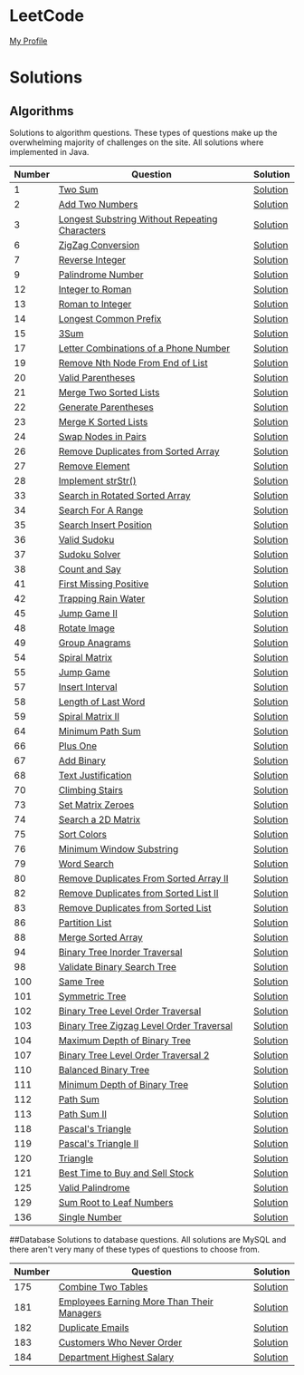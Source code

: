 # LeetCode
[My Profile](https://leetcode.com/jsbradley523/)

# Solutions

## Algorithms
Solutions to algorithm questions. These types of questions make up the overwhelming majority of challenges on the site. All solutions where implemented in Java.

| Number | Question | Solution |
|--------|----------|----------|
| 1 | [Two Sum](https://leetcode.com/problems/two-sum/) | [Solution](./src/main/java/jamison/bradley/leet/code/questions/algorithms/TwoSum.java) |
| 2 | [Add Two Numbers](https://leetcode.com/problems/add-two-numbers/) | [Solution](./src/main/java/jamison/bradley/leet/code/questions/algorithms/AddTwoNumbers.java) |
| 3 | [Longest Substring Without Repeating Characters](https://leetcode.com/problems/longest-substring-without-repeating-characters/) | [Solution](./src/main/java/jamison/bradley/leet/code/questions/algorithms/LongestSubstringWithoutRepeatingCharacters.java) |
| 6 | [ZigZag Conversion](https://leetcode.com/problems/zigzag-conversion/) | [Solution](./src/main/java/jamison/bradley/leet/code/questions/algorithms/ZigZagConversion.java) |
| 7 | [Reverse Integer](https://leetcode.com/problems/reverse-integer/) | [Solution](./src/main/java/jamison/bradley/leet/code/questions/algorithms/ReverseInteger.java) |
| 9 | [Palindrome Number](https://leetcode.com/problems/palindrome-number/) | [Solution](./src/main/java/jamison/bradley/leet/code/questions/algorithms/PalindromeNumber.java) |
| 12 | [Integer to Roman](https://leetcode.com/problems/integer-to-roman/) | [Solution](./src/main/java/jamison/bradley/leet/code/questions/algorithms/IntegerToRoman.java) |
| 13 | [Roman to Integer](https://leetcode.com/problems/roman-to-integer/) | [Solution](./src/main/java/jamison/bradley/leet/code/questions/algorithms/RomanToInteger.java) |
| 14 | [Longest Common Prefix](https://leetcode.com/problems/longest-common-prefix/) | [Solution](./src/main/java/jamison/bradley/leet/code/questions/algorithms/LongestCommonPrefix.java) |
| 15 | [3Sum](https://leetcode.com/problems/3sum/) | [Solution](./src/main/java/jamison/bradley/leet/code/questions/algorithms/ThreeSum.java) |
| 17 | [Letter Combinations of a Phone Number](https://leetcode.com/problems/letter-combinations-of-a-phone-number/) | [Solution](./src/main/java/jamison/bradley/leet/code/questions/algorithms/LetterCombinationsOfAPhoneNumber.java) |
| 19 | [Remove Nth Node From End of List](https://leetcode.com/problems/remove-nth-node-from-end-of-list/) | [Solution](./src/main/java/jamison/bradley/leet/code/questions/algorithms/RemoveNthNodeFromEndOfList.java) |
| 20 | [Valid Parentheses](https://leetcode.com/problems/valid-parentheses/) | [Solution](./src/main/java/jamison/bradley/leet/code/questions/algorithms/ValidParentheses.java) |
| 21 | [Merge Two Sorted Lists](https://leetcode.com/problems/merge-two-sorted-lists/) | [Solution](./src/main/java/jamison/bradley/leet/code/questions/algorithms/MergeTwoSortedLists.java) |
| 22 | [Generate Parentheses](https://leetcode.com/problems/generate-parentheses/) | [Solution](./src/main/java/jamison/bradley/leet/code/questions/algorithms/GenerateParentheses.java) |
| 23 | [Merge K Sorted Lists](https://leetcode.com/problems/merge-k-sorted-lists/) | [Solution](./src/main/java/jamison/bradley/leet/code/questions/algorithms/MergeKSortedLists.java) |
| 24 | [Swap Nodes in Pairs](https://leetcode.com/problems/swap-nodes-in-pairs/) | [Solution](./src/main/java/jamison/bradley/leet/code/questions/algorithms/SwapNodesInPairs.java) |
| 26 | [Remove Duplicates from Sorted Array](https://leetcode.com/problems/remove-duplicates-from-sorted-array/) | [Solution](/src/main/java/jamison/bradley/leet/code/questions/algorithms/RemoveDuplicatesFromSortedArray.java) |
| 27 | [Remove Element](https://leetcode.com/problems/remove-element/) | [Solution](./src/main/java/jamison/bradley/leet/code/questions/algorithms/RemoveElement.java) |
| 28 | [Implement strStr()](https://leetcode.com/problems/implement-strstr/) | [Solution](./src/main/java/jamison/bradley/leet/code/questions/algorithms/ImplementStrStr.java) |
| 33 | [Search in Rotated Sorted Array](https://leetcode.com/problems/search-in-rotated-sorted-array/) | [Solution](./src/main/java/jamison/bradley/leet/code/questions/algorithms/SearchInRotatedSortedArray.java) |
| 34 | [Search For A Range](https://leetcode.com/problems/search-for-a-range/) | [Solution](./src/main/java/jamison/bradley/leet/code/questions/algorithms/SearchForARange.java) |
| 35 | [Search Insert Position](https://leetcode.com/problems/search-insert-position/) | [Solution](./src/main/java/jamison/bradley/leet/code/questions/algorithms/SearchInsertPosition.java) |
| 36 | [Valid Sudoku](https://leetcode.com/problems/valid-sudoku/) | [Solution](./src/main/java/jamison/bradley/leet/code/questions/algorithms/ValidSudoku.java) |
| 37 | [Sudoku Solver](https://leetcode.com/problems/sudoku-solver/) | [Solution](./src/main/java/jamison/bradley/leet/code/questions/algorithms/SudokuSolver.java) |
| 38 | [Count and Say](https://leetcode.com/problems/count-and-say/) | [Solution](./src/main/java/jamison/bradley/leet/code/questions/algorithms/CountAndSay.java) |
| 41 | [First Missing Positive](https://leetcode.com/problems/first-missing-positive/) | [Solution](./src/main/java/jamison/bradley/leet/code/questions/algorithms/FirstMissingPositive.java) |
| 42 | [Trapping Rain Water](https://leetcode.com/problems/trapping-rain-water/) | [Solution](./src/main/java/jamison/bradley/leet/code/questions/algorithms/TrappingRainWater.java) |
| 45 | [Jump Game II](https://leetcode.com/problems/jump-game-ii/) | [Solution](./src/main/java/jamison/bradley/leet/code/questions/algorithms/JumpGame2.java) |
| 48 | [Rotate Image](https://leetcode.com/problems/rotate-image/) | [Solution](./src/main/java/jamison/bradley/leet/code/questions/algorithms/RotateImage.java) |
| 49 | [Group Anagrams](https://leetcode.com/problems/anagrams/) | [Solution](./src/main/java/jamison/bradley/leet/code/questions/algorithms/GroupAnagrams.java) |
| 54 | [Spiral Matrix](https://leetcode.com/problems/spiral-matrix/) | [Solution](./src/main/java/jamison/bradley/leet/code/questions/algorithms/SpiralMatrix.java) |
| 55 | [Jump Game](https://leetcode.com/problems/jump-game/) | [Solution](./src/main/java/jamison/bradley/leet/code/questions/algorithms/JumpGame.java) |
| 57 | [Insert Interval](https://leetcode.com/problems/insert-interval/) | [Solution](./src/main/java/jamison/bradley/leet/code/questions/algorithms/InsertInterval.java) |
| 58 | [Length of Last Word](https://leetcode.com/problems/length-of-last-word/) | [Solution](./src/main/java/jamison/bradley/leet/code/questions/algorithms/LengthOfLastWord.java) |
| 59 | [Spiral Matrix II](https://leetcode.com/problems/spiral-matrix-ii/) | [Solution](./src/main/java/jamison/bradley/leet/code/questions/algorithms/SpiralMatrix2.java) |
| 64 | [Minimum Path Sum](https://leetcode.com/problems/minimum-path-sum/) | [Solution](./src/main/java/jamison/bradley/leet/code/questions/algorithms/MinimumPathSum.java) |
| 66 | [Plus One](https://leetcode.com/problems/plus-one/) | [Solution](./src/main/java/jamison/bradley/leet/code/questions/algorithms/PlusOne.java) |
| 67 | [Add Binary](https://leetcode.com/problems/add-binary/) | [Solution](./src/main/java/jamison/bradley/leet/code/questions/algorithms/AddBinary.java) |
| 68 | [Text Justification](https://leetcode.com/problems/text-justification/) | [Solution](./src/main/java/jamison/bradley/leet/code/questions/algorithms/TextJustification.java) |
| 70 | [Climbing Stairs](https://leetcode.com/problems/climbing-stairs/) | [Solution](./src/main/java/jamison/bradley/leet/code/questions/algorithms/ClimbingStairs.java) |
| 73 | [Set Matrix Zeroes](https://leetcode.com/problems/set-matrix-zeroes/) | [Solution](./src/main/java/jamison/bradley/leet/code/questions/algorithms/SetMatrixZeroes.java) | 
| 74 | [Search a 2D Matrix](https://leetcode.com/problems/search-a-2d-matrix/) | [Solution](./src/main/java/jamison/bradley/leet/code/questions/algorithms/SearchA2DMatrix.java) |
| 75 | [Sort Colors](https://leetcode.com/problems/sort-colors/) | [Solution](./src/main/java/jamison/bradley/leet/code/questions/algorithms/SortColors.java) |
| 76 | [Minimum Window Substring](https://leetcode.com/problems/minimum-window-substring/) | [Solution](./src/main/java/jamison/bradley/leet/code/questions/algorithms/MinimumWindowSubstring.java) |
| 79 | [Word Search](https://leetcode.com/problems/word-search/) | [Solution](./src/main/java/jamison/bradley/leet/code/questions/algorithms/WordSearch.java) |
| 80 | [Remove Duplicates From Sorted Array II](https://leetcode.com/problems/remove-duplicates-from-sorted-array-ii/) | [Solution](./src/main/java/jamison/bradley/leet/code/questions/algorithms/RemoveDuplicatesFromSortedArray2.java) |
| 82 | [Remove Duplicates from Sorted List II](https://leetcode.com/problems/remove-duplicates-from-sorted-list-ii/) | [Solution](./src/main/java/jamison/bradley/leet/code/questions/algorithms/RemoveDuplicatesFromSortedList2.java) |
| 83 | [Remove Duplicates from Sorted List](https://leetcode.com/problems/remove-duplicates-from-sorted-list/) | [Solution](./src/main/java/jamison/bradley/leet/code/questions/algorithms/RemoveDuplicatesFromSortedList.java) |
| 86 | [Partition List](https://leetcode.com/problems/partition-list/) | [Solution](./src/main/java/jamison/bradley/leet/code/questions/algorithms/PartitionList.java) |
| 88 | [Merge Sorted Array](https://leetcode.com/problems/merge-sorted-array/) | [Solution](./src/main/java/jamison/bradley/leet/code/questions/algorithms/MergeSortedArray.java) |
| 94 | [Binary Tree Inorder Traversal](https://leetcode.com/problems/binary-tree-inorder-traversal/) | [Solution](./src/main/java/jamison/bradley/leet/code/questions/algorithms/BinaryTreeInorderTraversal.java) |
| 98 | [Validate Binary Search Tree](https://leetcode.com/problems/validate-binary-search-tree/) | [Solution](./src/main/java/jamison/bradley/leet/code/questions/algorithms/ValidateBinarySearchTree.java) |
| 100 | [Same Tree](https://leetcode.com/problems/same-tree/) | [Solution](./src/main/java/jamison/bradley/leet/code/questions/algorithms/SameTree.java) |
| 101 | [Symmetric Tree](https://leetcode.com/problems/symmetric-tree/) | [Solution](./src/main/java/jamison/bradley/leet/code/questions/algorithms/SymmetricTree.java) |
| 102 | [Binary Tree Level Order Traversal](https://leetcode.com/problems/binary-tree-level-order-traversal/) | [Solution](./src/main/java/jamison/bradley/leet/code/questions/algorithms/BinaryTreeLevelOrderTraversal.java) |
| 103 | [Binary Tree Zigzag Level Order Traversal](https://leetcode.com/problems/binary-tree-zigzag-level-order-traversal/) | [Solution](./src/main/java/jamison/bradley/leet/code/questions/algorithms/BinaryTreeZigzagLevelOrderTraversal.java) |
| 104 | [Maximum Depth of Binary Tree](https://leetcode.com/problems/maximum-depth-of-binary-tree/) | [Solution](./src/main/java/jamison/bradley/leet/code/questions/algorithms/MaximumDepthOfBinaryTree.java) |
| 107 | [Binary Tree Level Order Traversal 2](https://leetcode.com/problems/binary-tree-level-order-traversal-ii/) | [Solution](./src/main/java/jamison/bradley/leet/code/questions/algorithms/BinaryTreeLevelOrderTraversal2.java) |
| 110 | [Balanced Binary Tree](https://leetcode.com/problems/balanced-binary-tree/) | [Solution](./src/main/java/jamison/bradley/leet/code/questions/algorithms/BalancedBinaryTree.java) |
| 111 | [Minimum Depth of Binary Tree](https://leetcode.com/problems/minimum-depth-of-binary-tree/) | [Solution](./src/main/java/jamison/bradley/leet/code/questions/algorithms/MinimumDepthOfBinaryTree.java) |
| 112 | [Path Sum](https://leetcode.com/problems/path-sum/) | [Solution](./src/main/java/jamison/bradley/leet/code/questions/algorithms/PathSum.java) |
| 113 | [Path Sum II](https://leetcode.com/problems/path-sum-ii/) | [Solution](./src/main/java/jamison/bradley/leet/code/questions/algorithms/PathSum2.java) |
| 118 | [Pascal's Triangle](https://leetcode.com/problems/pascals-triangle/) | [Solution](./src/main/java/jamison/bradley/leet/code/questions/algorithms/PascalsTriangle.java) |
| 119 | [Pascal's Triangle II](https://leetcode.com/problems/pascals-triangle-ii/) | [Solution](./src/main/java/jamison/bradley/leet/code/questions/algorithms/PascalsTriangle2.java) |
| 120 | [Triangle](https://leetcode.com/problems/triangle/) | [Solution](./src/main/java/jamison/bradley/leet/code/questions/algorithms/Triangle.java) |
| 121 | [Best Time to Buy and Sell Stock](https://leetcode.com/problems/best-time-to-buy-and-sell-stock/) | [Solution](./src/main/java/jamison/bradley/leet/code/questions/algorithms/BestTimeToBuyAndSellStock.java) |
| 125 | [Valid Palindrome](https://leetcode.com/problems/valid-palindrome/) | [Solution](./src/main/java/jamison/bradley/leet/code/questions/algorithms/ValidPalindrome.java) |
| 129 | [Sum Root to Leaf Numbers](https://leetcode.com/problems/sum-root-to-leaf-numbers/) | [Solution](./src/main/java/jamison/bradley/leet/code/questions/algorithms/SumRootToLeafNumbers.java) |
| 136 | [Single Number](https://leetcode.com/problems/single-number/) | [Solution](./src/main/java/jamison/bradley/leet/code/questions/algorithms/SingleNumber.java) |

##Database
Solutions to database questions. All solutions are MySQL and there aren't very many of these types of questions to choose from.

| Number | Question | Solution |
|--------|----------|----------|
| 175 | [Combine Two Tables](https://leetcode.com/problems/combine-two-tables/) | [Solution](./src/main/resources/database/CombineTwoTables.sql) |
| 181 | [Employees Earning More Than Their Managers](https://leetcode.com/problems/employees-earning-more-than-their-managers/) | [Solution](./src/main/resources/database/EmployeesEarningMoreThanTheirManagers.sql) |
| 182 | [Duplicate Emails](https://leetcode.com/problems/duplicate-emails/) | [Solution](./src/main/resources/database/DuplicateEmails.sql) |
| 183 | [Customers Who Never Order](https://leetcode.com/problems/customers-who-never-order/) | [Solution](./src/main/resources/database/CustomersWhoNeverOrder.sql) |
| 184 | [Department Highest Salary](https://leetcode.com/problems/department-highest-salary/) | [Solution](./src/main/resources/database/DepartmentHighestSalary.sql) |
